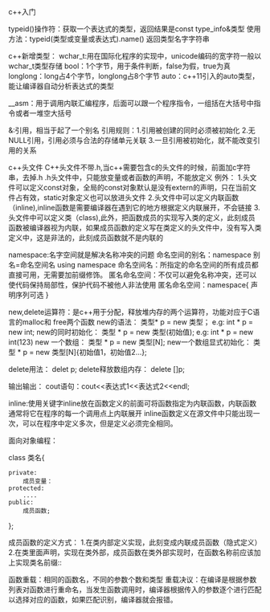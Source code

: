 c++入门

typeid()操作符：获取一个表达式的类型，返回结果是const type_info&类型
使用方法：typeid(类型或变量或表达式).name() 返回类型名字字符串

c++新增类型：
wchar_t:用在国际化程序的实现中，unicode编码的宽字符一般以wchar_t类型存储
bool：1个字节，用于条件判断，false为假，true为真
longlong：long占4个字节，longlong占8个字节
auto：c++11引入的auto类型，能让编译器自动分析表达式的类型

__asm：用于调用内联汇编程序，后面可以跟一个程序指令，一组括在大括号中指令或者一堆空大括号

&:引用，相当于起了一个别名
引用规则：1.引用被创建的同时必须被初始化
2.无NULL引用，引用必须与合法的存储单元关联
3.一旦引用被初始化，就不能改变引用的关系

c++头文件
C++头文件不带.h,当c++需要包含c的头文件的时候，前面加c字符串，去掉.h
.h头文件中，只能放变量或者函数的声明，不能放定义
例外：
1.头文件可以定义const对象，全局的const对象默认是没有extern的声明，只在当前文件占有效，static对象定义也可以放进头文件
2.头文件中可以定义内联函数（inline),inline函数是需要编译器在遇到它的地方根据定义内联展开，不会链接
3.头文件中可以定义类（class),此外，把函数成员的实现写入类的定义，此刻成员函数被编译器视为内联，如果成员函数的定义写在类定义的头文件中，没有写入类定义中，这是非法的，此刻成员函数就不是内联的

namespace:名字空间就是解决名称冲突的问题
命名空间的别名：namespace 别名=命名空间名
using namespace 命名空间名：所指定的命名空间的所有成员都直接可用，无需要加前缀修饰。
匿名命名空间：不仅可以避免名称冲突，还可以使代码保持局部性，保护代码不被他人非法使用
匿名命名空间：namespace{
	声明序列可选
}

new,delete运算符：是c++用于分配，释放堆内存的两个运算符，功能对应于C语言的malloc和 free两个函数
new的语法：
类型* p = new 类型；
e.g: int * p = new int;
new的同时初始化：
类型 * p = new 类型(初始值);
e.g: int * p = new int(123)
new 一个数组：
类型 * p = new 类型[N];
new一个数组显式初始化：
类型 * p = new 类型[N]{初始值1，初始值2...};

delete用法：
delet p;
delete释放数组内存：
delete []p;

输出输出：
cout语句：cout<<表达式1<<表达式2<<endl;

inline:使用关键字inline放在函数定义的前面可将函数指定为内联函数，内联函数通常将它在程序的每一个调用点上内联展开
inline函数定义在源文件中只能出现一次，可以在程序中定义多次，但是定义必须完全相同。

面向对象编程：

class 类名{

	private:
		成员变量：
	protected:
		....
	public:
		成员函数;
};

成员函数的定义方式：
1.在类内部定义实现，此刻变成内联成员函数（隐式定义）
2.在类里面声明，实现在类外部，成员函数在类外部实现时，在函数名称前应该加上实现类名前缀::

函数重载：相同的函数名，不同的参数个数和类型
重载决议：在编译是根据参数列表对函数进行重命名，当发生函数调用时，编译器根据传入的参数逐个进行匹配以选择对应的函数，如果匹配识别，编译器就会报错。